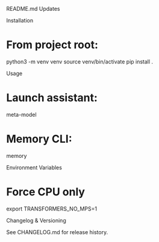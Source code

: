 README.md Updates

Installation

# From project root:
python3 -m venv venv
source venv/bin/activate
pip install .

Usage

# Launch assistant:
meta-model

# Memory CLI:
memory

Environment Variables

# Force CPU only
export TRANSFORMERS_NO_MPS=1

Changelog & Versioning

See CHANGELOG.md for release history.
